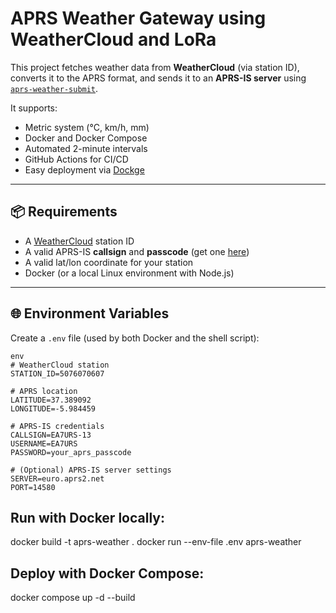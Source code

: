 # APRS Weather Gateway using WeatherCloud and LoRa

This project fetches weather data from **WeatherCloud** (via station ID), converts it to the APRS format, and sends it to an **APRS-IS server** using [`aprs-weather-submit`](https://github.com/rhymeswithmogul/aprs-weather-submit).

It supports:
- Metric system (°C, km/h, mm)
- Docker and Docker Compose
- Automated 2-minute intervals
- GitHub Actions for CI/CD
- Easy deployment via [Dockge](https://github.com/louislam/dockge)

---

## 📦 Requirements

- A [WeatherCloud](https://app.weathercloud.net/) station ID
- A valid APRS-IS **callsign** and **passcode** (get one [here](https://apps.magicbug.co.uk/passcode/))
- A valid lat/lon coordinate for your station
- Docker (or a local Linux environment with Node.js)

---

## 🌐 Environment Variables

Create a `.env` file (used by both Docker and the shell script):

```
env
# WeatherCloud station
STATION_ID=5076070607

# APRS location
LATITUDE=37.389092
LONGITUDE=-5.984459

# APRS-IS credentials
CALLSIGN=EA7URS-13
USERNAME=EA7URS
PASSWORD=your_aprs_passcode

# (Optional) APRS-IS server settings
SERVER=euro.aprs2.net
PORT=14580
```

## Run with Docker locally:
docker build -t aprs-weather .
docker run --env-file .env aprs-weather

## Deploy with Docker Compose:
docker compose up -d --build

